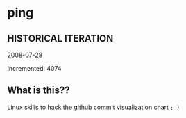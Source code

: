 # ping

## HISTORICAL ITERATION
2008-07-28

Incremented: 4074

## What is this?? 
Linux skills to hack the github commit visualization chart `;-)`
